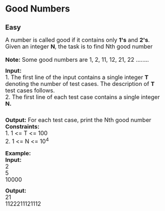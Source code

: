 # Good Numbers
## Easy
<div class="problems_problem_content__Xm_eO"><p><span style="font-size:18px">A number is called good if it contains only <strong>1's</strong> and <strong>2's</strong>. Given an integer <strong>N</strong>, the task is to find Nth good number<br>
<br>
<strong>Note:</strong> Some good numbers are 1, 2, 11, 12, 21, 22 ........</span></p>

<p><span style="font-size:18px"><strong>Input: </strong><br>
1. The first line of the input contains a single integer<em> </em> <strong>T</strong> denoting the number of test cases. The description of&nbsp;<strong>T</strong> test cases follows.<br>
2. The first line of each test case contains a single integer<strong> N</strong><strong>.</strong></span></p>

<p><br>
<span style="font-size:18px"><strong>Output:</strong> For each test case, print the Nth good number</span><br>
<span style="font-size:18px"><strong>Constraints:</strong><br>
1. 1 &lt;= T &lt;= 100</span><br>
<span style="font-size:18px">2. </span><span style="font-size:18px">1 &lt;= N &lt;= 10<sup>4</sup></span><br>
<br>
<span style="font-size:18px"><strong>Example:<br>
Input:</strong></span><br>
<span style="font-size:18px">2</span><br>
<span style="font-size:18px">5<br>
10000</span></p>

<p><strong><span style="font-size:18px">Output:</span></strong><br>
<span style="font-size:18px">21<br>
1122211121112</span></p>
</div>